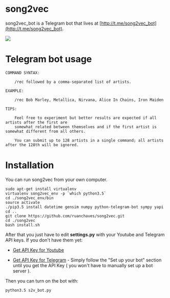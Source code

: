 # song2vec


song2vec_bot is a Telegram bot that lives at [http://t.me/song2vec_bot](http://t.me/song2vec_bot).



 ![](https://i.imgur.com/jA6D2hB.jpg)


# Telegram bot usage

	COMMAND SYNTAX:
 
		/rec followed by a comma-separated list of artists.
	
	EXAMPLE:
 
		/rec Bob Marley, Metallica, Nirvana, Alice In Chains, Iron Maiden

	TIPS:
 
		Feel free to experiment but better results are expected if all artists after the first are 
		somewhat related between themselves and if the first artist is somewhat different from all others.

		You can submit up to 128 artists in a single command; all artists after the 128th will be ignored.

# Installation

You can run song2vec from your own computer.
	
	sudo apt-get install virtualenv
	virtualenv song2vec_env -p `which python3.5`
	cd ./song2vec_env/bin
	source activate
	./pip3.5 install datetime gensim numpy python-telegram-bot sympy yapi
	cd ..
	git clone https://github.com/ruanchaves/song2vec.git
	cd ./song2vec
	bash install.sh
	
After that you just have to edit **settings.py** with your Youtube and Telegram API keys. If you don't have them yet:

* [Get API Key for Youtube](https://www.slickremix.com/docs/get-api-key-for-youtube/)

* [Get API Key for Telegram](https://www.sohamkamani.com/blog/2016/09/21/making-a-telegram-bot/) - Simply follow the "Set up your bot" section until you get the API Key ( you won't have to manually set up a bot server ).

Then you can turn on the bot with:

	python3.5 s2v_bot.py
